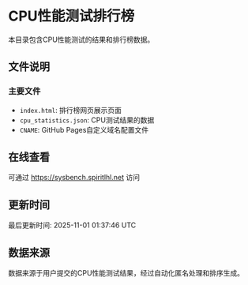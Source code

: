 # CPU性能测试排行榜

本目录包含CPU性能测试的结果和排行榜数据。

## 文件说明

### 主要文件
- `index.html`: 排行榜网页展示页面
- `cpu_statistics.json`: CPU测试结果的数据
- `CNAME`: GitHub Pages自定义域名配置文件

## 在线查看

可通过 https://sysbench.spiritlhl.net 访问

## 更新时间

最后更新时间: 2025-11-01 01:37:46 UTC

## 数据来源

数据来源于用户提交的CPU性能测试结果，经过自动化匿名处理和排序生成。
